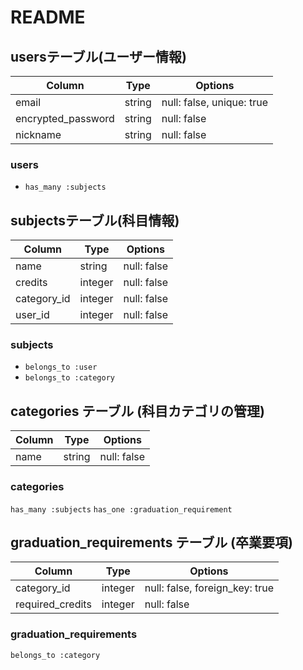 # README

## usersテーブル(ユーザー情報)
| Column              | Type       | Options                        |
| ------              | ---------- | ------------------------------ |
| email               | string     | null: false, unique: true      |
| encrypted_password  | string     | null: false                    |
| nickname            | string     | null: false                    |

### users
- `has_many :subjects`


## subjectsテーブル(科目情報)
| Column              | Type       | Options                        |
| ------              | ---------- | ------------------------------ |
| name                | string     | null: false                    |
| credits             | integer    | null: false                    |
| category_id         | integer    | null: false                    |
| user_id             | integer    | null: false                    |

### subjects
- `belongs_to :user`
- `belongs_to :category`

##  categories テーブル (科目カテゴリの管理)
| Column              | Type       | Options                        |
| ------              | ---------- | ------------------------------ |
| name                | string     | null: false                    |

### categories
`has_many :subjects`
`has_one :graduation_requirement`


##  graduation_requirements テーブル (卒業要項)
|Column	              | Type	      | Options                        |
| ------              | ----------  | ------------------------------ |
| category_id         | integer     | null: false, foreign_key: true |
| required_credits    | integer     | null: false                    |

### graduation_requirements
`belongs_to :category`